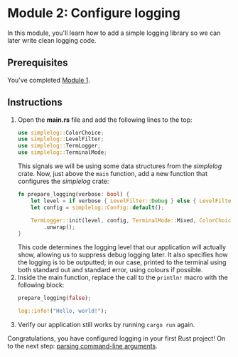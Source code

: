 # Module 2: Configure logging

In this module, you'll learn how to add a simple logging library so we can later write clean logging code.

## Prerequisites

You've completed [Module 1](./step-by-step-1.md).

## Instructions

1. Open the **main.rs** file and add the following lines to the top:
   ```rs
   use simplelog::ColorChoice;
   use simplelog::LevelFilter;
   use simplelog::TermLogger;
   use simplelog::TerminalMode;
   ```
   This signals we will be using some data structures from the _simplelog_ crate.
   Now, just above the `main` function, add a new function that configures the _simplelog_ crate:
   ```rs
   fn prepare_logging(verbose: bool) {
       let level = if verbose { LevelFilter::Debug } else { LevelFilter::Info };
       let config = simplelog::Config::default();

       TermLogger::init(level, config, TerminalMode::Mixed, ColorChoice::Auto)
           .unwrap();
   }
   ```
   This code determines the logging level that our application will actually show, allowing us to suppress debug logging later.
   It also specifies how the logging is to be outputted; in our case, printed to the terminal using both standard out and standard error, using colours if possible.
2. Inside the main function, replace the call to the `println!` macro with the following block:
   ```rs
   prepare_logging(false);

   log::info!("Hello, world!");
   ```
3. Verify our application still works by running `cargo run` again.

Congratulations, you have configured logging in your first Rust project!
On to the next step: [parsing command-line arguments](./step-by-step-3.md).
